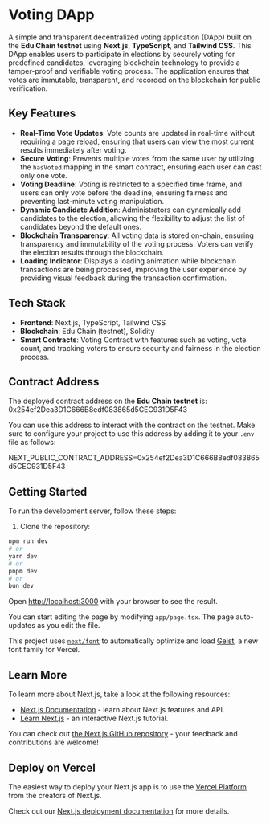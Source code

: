 # Voting DApp

A simple and transparent decentralized voting application (DApp) built on the **Edu Chain testnet** using **Next.js**, **TypeScript**, and **Tailwind CSS**. This DApp enables users to participate in elections by securely voting for predefined candidates, leveraging blockchain technology to provide a tamper-proof and verifiable voting process. The application ensures that votes are immutable, transparent, and recorded on the blockchain for public verification.

## Key Features

- **Real-Time Vote Updates**: Vote counts are updated in real-time without requiring a page reload, ensuring that users can view the most current results immediately after voting.
- **Secure Voting**: Prevents multiple votes from the same user by utilizing the `hasVoted` mapping in the smart contract, ensuring each user can cast only one vote.
- **Voting Deadline**: Voting is restricted to a specified time frame, and users can only vote before the deadline, ensuring fairness and preventing last-minute voting manipulation.
- **Dynamic Candidate Addition**: Administrators can dynamically add candidates to the election, allowing the flexibility to adjust the list of candidates beyond the default ones.
- **Blockchain Transparency**: All voting data is stored on-chain, ensuring transparency and immutability of the voting process. Voters can verify the election results through the blockchain.
- **Loading Indicator**: Displays a loading animation while blockchain transactions are being processed, improving the user experience by providing visual feedback during the transaction confirmation.

## Tech Stack

- **Frontend**: Next.js, TypeScript, Tailwind CSS
- **Blockchain**: Edu Chain (testnet), Solidity
- **Smart Contracts**: Voting Contract with features such as voting, vote count, and tracking voters to ensure security and fairness in the election process.

## Contract Address

The deployed contract address on the **Edu Chain testnet** is: 0x254ef2Dea3D1C666B8edf083865d5CEC931D5F43

You can use this address to interact with the contract on the testnet. Make sure to configure your project to use this address by adding it to your `.env` file as follows:

NEXT_PUBLIC_CONTRACT_ADDRESS=0x254ef2Dea3D1C666B8edf083865d5CEC931D5F43

## Getting Started

To run the development server, follow these steps:

1. Clone the repository:


```bash
npm run dev
# or
yarn dev
# or
pnpm dev
# or
bun dev
```

Open [http://localhost:3000](http://localhost:3000) with your browser to see the result.

You can start editing the page by modifying `app/page.tsx`. The page auto-updates as you edit the file.

This project uses [`next/font`](https://nextjs.org/docs/app/building-your-application/optimizing/fonts) to automatically optimize and load [Geist](https://vercel.com/font), a new font family for Vercel.

## Learn More

To learn more about Next.js, take a look at the following resources:

- [Next.js Documentation](https://nextjs.org/docs) - learn about Next.js features and API.
- [Learn Next.js](https://nextjs.org/learn) - an interactive Next.js tutorial.

You can check out [the Next.js GitHub repository](https://github.com/vercel/next.js) - your feedback and contributions are welcome!

## Deploy on Vercel

The easiest way to deploy your Next.js app is to use the [Vercel Platform](https://vercel.com/new?utm_medium=default-template&filter=next.js&utm_source=create-next-app&utm_campaign=create-next-app-readme) from the creators of Next.js.

Check out our [Next.js deployment documentation](https://nextjs.org/docs/app/building-your-application/deploying) for more details.
